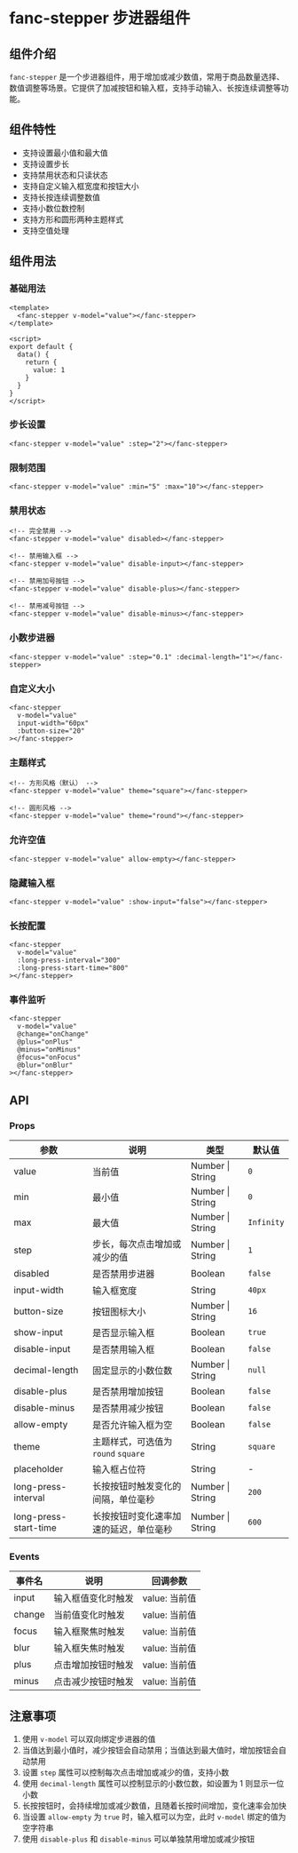 # fanc-stepper 步进器组件

## 组件介绍

`fanc-stepper` 是一个步进器组件，用于增加或减少数值，常用于商品数量选择、数值调整等场景。它提供了加减按钮和输入框，支持手动输入、长按连续调整等功能。

## 组件特性

- 支持设置最小值和最大值
- 支持设置步长
- 支持禁用状态和只读状态
- 支持自定义输入框宽度和按钮大小
- 支持长按连续调整数值
- 支持小数位数控制
- 支持方形和圆形两种主题样式
- 支持空值处理

## 组件用法

### 基础用法

```vue
<template>
  <fanc-stepper v-model="value"></fanc-stepper>
</template>

<script>
export default {
  data() {
    return {
      value: 1
    }
  }
}
</script>
```

### 步长设置

```vue
<fanc-stepper v-model="value" :step="2"></fanc-stepper>
```

### 限制范围

```vue
<fanc-stepper v-model="value" :min="5" :max="10"></fanc-stepper>
```

### 禁用状态

```vue
<!-- 完全禁用 -->
<fanc-stepper v-model="value" disabled></fanc-stepper>

<!-- 禁用输入框 -->
<fanc-stepper v-model="value" disable-input></fanc-stepper>

<!-- 禁用加号按钮 -->
<fanc-stepper v-model="value" disable-plus></fanc-stepper>

<!-- 禁用减号按钮 -->
<fanc-stepper v-model="value" disable-minus></fanc-stepper>
```

### 小数步进器

```vue
<fanc-stepper v-model="value" :step="0.1" :decimal-length="1"></fanc-stepper>
```

### 自定义大小

```vue
<fanc-stepper 
  v-model="value" 
  input-width="60px" 
  :button-size="20"
></fanc-stepper>
```

### 主题样式

```vue
<!-- 方形风格（默认） -->
<fanc-stepper v-model="value" theme="square"></fanc-stepper>

<!-- 圆形风格 -->
<fanc-stepper v-model="value" theme="round"></fanc-stepper>
```

### 允许空值

```vue
<fanc-stepper v-model="value" allow-empty></fanc-stepper>
```

### 隐藏输入框

```vue
<fanc-stepper v-model="value" :show-input="false"></fanc-stepper>
```

### 长按配置

```vue
<fanc-stepper 
  v-model="value" 
  :long-press-interval="300"
  :long-press-start-time="800"
></fanc-stepper>
```

### 事件监听

```vue
<fanc-stepper 
  v-model="value"
  @change="onChange"
  @plus="onPlus"
  @minus="onMinus"
  @focus="onFocus"
  @blur="onBlur"
></fanc-stepper>
```

## API

### Props

| 参数 | 说明 | 类型 | 默认值 |
| --- | --- | --- | --- |
| value | 当前值 | Number \| String | `0` |
| min | 最小值 | Number \| String | `0` |
| max | 最大值 | Number \| String | `Infinity` |
| step | 步长，每次点击增加或减少的值 | Number \| String | `1` |
| disabled | 是否禁用步进器 | Boolean | `false` |
| input-width | 输入框宽度 | String | `40px` |
| button-size | 按钮图标大小 | Number \| String | `16` |
| show-input | 是否显示输入框 | Boolean | `true` |
| disable-input | 是否禁用输入框 | Boolean | `false` |
| decimal-length | 固定显示的小数位数 | Number \| String | `null` |
| disable-plus | 是否禁用增加按钮 | Boolean | `false` |
| disable-minus | 是否禁用减少按钮 | Boolean | `false` |
| allow-empty | 是否允许输入框为空 | Boolean | `false` |
| theme | 主题样式，可选值为 `round` `square` | String | `square` |
| placeholder | 输入框占位符 | String | - |
| long-press-interval | 长按按钮时触发变化的间隔，单位毫秒 | Number \| String | `200` |
| long-press-start-time | 长按按钮时变化速率加速的延迟，单位毫秒 | Number \| String | `600` |

### Events

| 事件名 | 说明 | 回调参数 |
| --- | --- | --- |
| input | 输入框值变化时触发 | value: 当前值 |
| change | 当前值变化时触发 | value: 当前值 |
| focus | 输入框聚焦时触发 | value: 当前值 |
| blur | 输入框失焦时触发 | value: 当前值 |
| plus | 点击增加按钮时触发 | value: 当前值 |
| minus | 点击减少按钮时触发 | value: 当前值 |

## 注意事项

1. 使用 `v-model` 可以双向绑定步进器的值
2. 当值达到最小值时，减少按钮会自动禁用；当值达到最大值时，增加按钮会自动禁用
3. 设置 `step` 属性可以控制每次点击增加或减少的值，支持小数
4. 使用 `decimal-length` 属性可以控制显示的小数位数，如设置为 1 则显示一位小数
5. 长按按钮时，会持续增加或减少数值，且随着长按时间增加，变化速率会加快
6. 当设置 `allow-empty` 为 `true` 时，输入框可以为空，此时 `v-model` 绑定的值为空字符串
7. 使用 `disable-plus` 和 `disable-minus` 可以单独禁用增加或减少按钮 